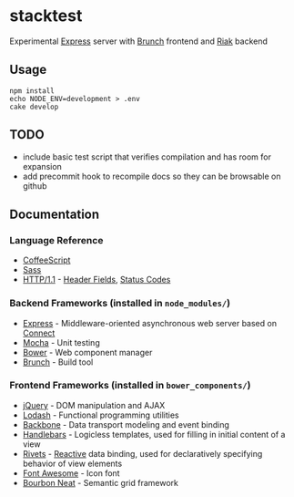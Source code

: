 # stacktest

Experimental [Express](http://expressjs.com/) server with [Brunch](http://brunch.io) frontend and [Riak](http://basho.com/riak/) backend

## Usage

    npm install
    echo NODE_ENV=development > .env
    cake develop


## TODO

- include basic test script that verifies compilation and has room for expansion
- add precommit hook to recompile docs so they can be browsable on github


## Documentation

### Language Reference

- [CoffeeScript](http://coffeescript.org/)
- [Sass](http://sass-lang.com/docs/yardoc/file.SASS_REFERENCE.html)
- [HTTP/1.1](http://www.w3.org/Protocols/rfc2616/rfc2616.html) - [Header Fields](http://www.w3.org/Protocols/rfc2616/rfc2616-sec14.html), [Status Codes](http://www.w3.org/Protocols/rfc2616/rfc2616-sec10.html)

### Backend Frameworks (installed in `node_modules/`)

- [Express](http://expressjs.com/) - Middleware-oriented asynchronous web server
based on [Connect](http://www.senchalabs.org/connect/)
- [Mocha](http://visionmedia.github.com/mocha/) - Unit testing
- [Bower](http://twitter.github.com/bower/) - Web component manager
- [Brunch](http://brunch.io/) - Build tool

### Frontend Frameworks (installed in `bower_components/`)
- [jQuery](http://api.jquery.com/) - DOM manipulation and AJAX
- [Lodash](http://lodash.com/docs) - Functional programming utilities
- [Backbone](http://backbonejs.org/) - Data transport modeling and event binding
- [Handlebars](http://handlebarsjs.com/) - Logicless templates, used for filling in initial content of a view
- [Rivets](http://rivetsjs.com/) - [Reactive](http://en.wikipedia.org/wiki/Reactive_programming) data binding, used for declaratively specifying behavior of view elements
- [Font Awesome](http://fortawesome.github.com/Font-Awesome/) - Icon font
- [Bourbon Neat](http://neat.bourbon.io/) - Semantic grid framework
